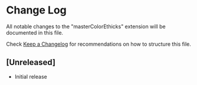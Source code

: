 # Change Log

All notable changes to the "masterColorEthicks" extension will be documented in this file.

Check [Keep a Changelog](http://keepachangelog.com/) for recommendations on how to structure this file.

## [Unreleased]

- Initial release
